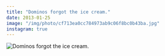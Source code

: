 ```yaml
---
title: "Dominos forgot the ice cream."
date: 2013-01-25
image: "/img/photo/cf713ea0cc784973ab9c06f8bc0b43ba.jpg"
instagram: true
---
```


![Dominos forgot the ice cream.](/img/photo/cf713ea0cc784973ab9c06f8bc0b43ba.jpg)
